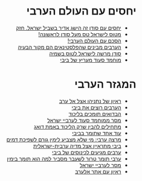 <div dir="rtl" markdown="1">

# יחסים עם העולם הערבי

* [יחסים עם סודן זה הישג אדיר בשביל ישראל. חזק](https://twitter.com/netanyahu/status/1224453960485855232?s=20)
* [מטוס לישראל טס מעל סודן לראשונה!](https://rotter.net/forum/scoops1/604214.shtml)
* [הסכם עם העולם הערבי!](https://twitter.com/SeanDurns/status/1227638626374295553?s=20)
* [הערבים מבינים שהפלסטינאים הם מקור הבעיה](https://twitter.com/ManaOfir/status/1223225888961187840)
* [סודן מרשה לישראל לטוס בשמיה](https://www.reuters.com/article/us-israel-sudan/sudan-gives-israel-initial-okay-for-overflights-official-idUSKBN1ZZ31V?fbclid=IwAR3LiPXedVzfVPbfo4tJUlgYZ8MozFgF7MPnb8WFXhyhlAeUf2-GQzd3Ebs)
* [מוחמד סעוד מעריץ של ביבי](https://twitter.com/mohsaud08/status/1227340886046101507?s=20)

# המגזר הערבי

* [ראיון של נתניהו אצל אל ערב](https://youtu.be/u3u1LKIE18s)
* [הערבים רוצים את ביבי](https://twitter.com/YinonMagal/status/1371543437565169665?s=20)
* [הבדואים תומכים בליכוד](https://www.facebook.com/permalink.php?story_fbid=3804685229612735&id=1105781849503100)
* [מסר ממוחמד סעוד לערביי ישראל](https://twitter.com/mohsaud08/status/1228100405982162944?s=20)
* [מתחילים להבין שרק הליכוד באמת דואג](https://www.facebook.com/groups/173336523277857/permalink/539732383304934/)
* [עוד אחד שתומך בביבי](https://twitter.com/sari_azoulay/status/1371809174598905862?s=20)
* [מרצה ערבי: מי שלא מצביע לימין גורם לשפיכת דמים](https://twitter.com/ayeletsl/status/1224419208563449857?s=20)
* [ביבי מתראיין אצל מדיה ערבית-ישראלית](https://www.panet.co.il/article/2848711)
* [ערבים מגיעים לכינוסים של ביבי](https://twitter.com/Israelcohen911/status/1225340928526897152?s=20)
* [ערבי תומך טרור לשעבר מסביר למה הוא תומך בימין](https://youtu.be/4-ocMtc5gww)
* [מסר לערביי ישראל](https://youtu.be/p7A1xzyJcbo)
* [ראיון עם אתר אלערב](https://www.alarab.com/Article/987228)

</div>

